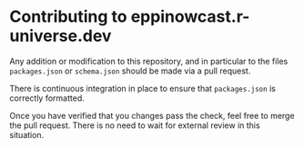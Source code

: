# Contributing to eppinowcast.r-universe.dev

Any addition or modification to this repository, and in particular to the
files `packages.json` or `schema.json` should be made via a pull request.

There is continuous integration in place to ensure that `packages.json` is 
correctly formatted.

Once you have verified that you changes pass the check, feel free to merge the 
pull request. There is no need to wait for external review in this situation.
